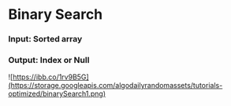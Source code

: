 # Binary Search
### Input: Sorted array
### Output: Index or Null
![https://ibb.co/1rv9B5G](https://storage.googleapis.com/algodailyrandomassets/tutorials-optimized/binarySearch1.png)
